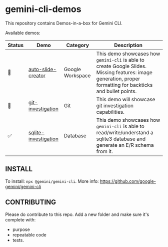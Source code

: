 # gemini-cli-demos

This repository contains Demos-in-a-box for Gemini CLI.

Available demos:

| Status | Demo | Category | Description |
|---|---|---|---|
| 🚧 | [auto-slide-creator](./demos/auto-slide-creator) | Google Workspace | This demo showcases how `gemini-cli` is able to create Google Slides. Missing features: image generation, proper formatting for backticks and bullet points. |
| 🚧 | [git-investigation](./demos/git-investigation) | Git | This demo will showcase git investigation capabilities. |
| ✅ | [sqlite-investigation](./demos/sqlite-investigation) | Database | This demo showcases how `gemini-cli` is able to read/write/understand a sqlite3 database and generate an E/R schema from it. |

## INSTALL

To install: `npx @gemini/gemini-cli`.
More info: https://github.com/google-gemini/gemini-cli

## CONTRIBUTING

Please do contribute to this repo. Add a new folder and make sure it's complete with:
- purpose
- repeatable code
- tests.
